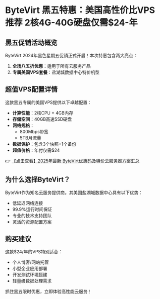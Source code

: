 # ByteVirt 黑五特惠：美国高性价比VPS推荐 2核4G-40G硬盘仅需$24-年

## 黑五促销活动概览

ByteVirt 2024年黑色星期五促销正式开启！本次特惠包含两大亮点：

1. **全场八五折优惠**：适用于所有云服务产品
2. **专属美国VPS套餐**：盐湖城数据中心特价机型

## 超值VPS配置详情

这款黑五专属的美国VPS提供以下卓越配置：

- **计算性能**：2核CPU + 4GB内存
- **存储空间**：40GB高速SSD硬盘
- **网络规格**：
  - 800Mbps带宽
  - 5TB月流量
- **数据保护**：包含3个快照+1个备份
- **超值价格**：年付仅需$24

👉 [【点击查看】2025年最新 ByteVirt优惠码及特价云服务器方案汇总](https://bit.ly/bytevirt)

## 为什么选择ByteVirt？

ByteVirt作为知名云服务提供商，其美国盐湖城数据中心具有以下优势：

- 低延迟网络连接
- 99.9%运行时间保证
- 专业的技术支持团队
- 灵活的资源配置方案

## 购买建议

这款$24/年的VPS特别适合：

- 个人博客/网站托管
- 小型企业应用部署
- 开发测试环境搭建
- 轻量级数据处理需求

抓住黑五限时优惠，立即体验高性能云服务！